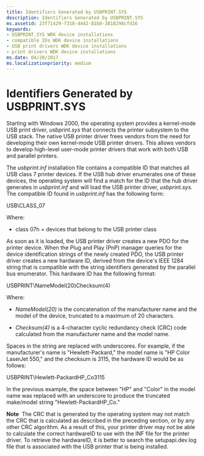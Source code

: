 ```yaml
---
title: Identifiers Generated by USBPRINT.SYS
description: Identifiers Generated by USBPRINT.SYS
ms.assetid: 23f71429-7318-4442-81b8-3818298cfd16
keywords:
- USBPRINT.SYS WDK device installations
- compatible IDs WDK device installations
- USB print drivers WDK device installations
- print drivers WDK device installations
ms.date: 04/20/2017
ms.localizationpriority: medium
---
```


# Identifiers Generated by USBPRINT.SYS





Starting with Windows 2000, the operating system provides a kernel-mode USB print driver, *usbprint.sys* that connects the printer subsystem to the USB stack. The native USB printer driver frees vendors from the need for developing their own kernel-mode USB printer drivers. This allows vendors to develop high-level user-mode printer drivers that work with both USB and parallel printers.

The *usbprint.inf* installation file contains a compatible ID that matches all USB class 7 printer devices. If the USB hub driver enumerates one of these devices, the operating system will find a match for the ID that the hub driver generates in *usbprint.inf* and will load the USB printer driver, *usbprint.sys*. The compatible ID found in *usbprint.inf* has the following form:

USB\\CLASS_07

Where:

-   class 07h = devices that belong to the USB printer class

As soon as it is loaded, the USB printer driver creates a new PDO for the printer device. When the Plug and Play (PnP) manager queries for the device identification strings of the newly created PDO, the USB printer driver creates a new hardware ID, derived from the device's IEEE 1284 string that is compatible with the string identifiers generated by the parallel bus enumerator. This hardware ID has the following format:

USBPRINT\\NameModel(20)Checksum(4)

Where:

-   *NameModel(20)* is the concatenation of the manufacturer name and the model of the device, truncated to a maximum of 20 characters.

-   *Checksum(4)* is a 4-character cyclic redundancy check (CRC) code calculated from the manufacturer name and the model name.

Spaces in the string are replaced with underscores. For example, if the manufacturer's name is "Hewlett-Packard," the model name is "HP Color LaserJet 550," and the checksum is 3115, the hardware ID would be as follows:

USBPRINT\\Hewlett-PackardHP_Co3115

In the previous example, the space between "HP" and "Color" in the model name was replaced with an underscore to produce the truncated make/model string "Hewlett-PackardHP_Co."

**Note**  The CRC that is generated by the operating system may not match the CRC that is calculated as described in the preceding section, or by any other CRC algorithm. As a result of this, your printer driver may not be able to calculate the correct hardwareID to use with the INF file for the printer driver.
To retrieve the hardwareID, it is better to search the setupapi.dev.log file that is associated with the USB printer that is being installed.

 

 

 





